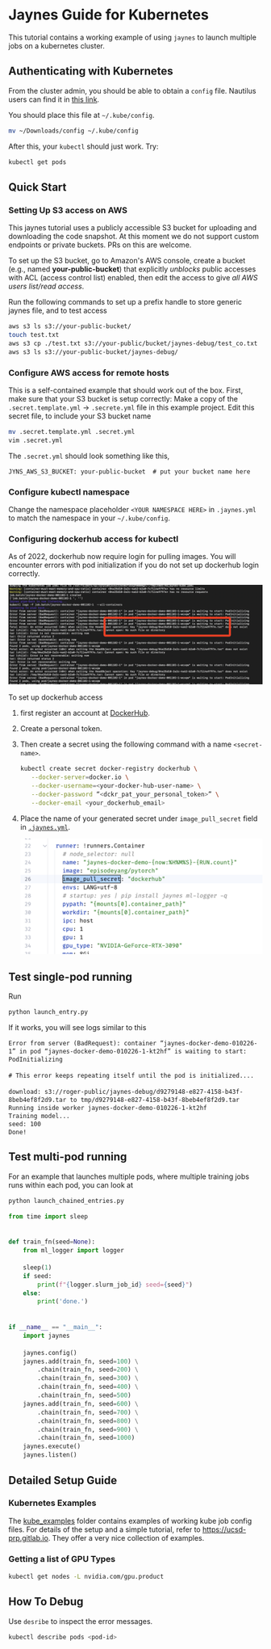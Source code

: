 # Jaynes Guide for Kubernetes

This tutorial contains a working example of using `jaynes` to launch multiple jobs on a kubernetes cluster.

## Authenticating with Kubernetes

From the cluster admin, you should be able to obtain a `config` file. Nautilus users can find it in [this link](https://portal.nrp-nautilus.io/authConfig).

You should place this file at `~/.kube/config`.

```bash
mv ~/Downloads/config ~/.kube/config
```

After this, your `kubectl` should just work. Try:

```bash
kubectl get pods
```

## Quick Start

### Setting Up S3 access on AWS

This jaynes tutorial uses a publicly accessible S3 bucket for uploading and downloading the code snapshot. At this moment we do not support custom endpoints or private buckets. PRs on this are welcome.

To set up the S3 bucket, go to Amazon's AWS console, create a bucket (e.g., named **your-public-bucket**) that explicitly *unblocks* public accesses with ACL (access control list) enabled, then edit the access
to give *all AWS users list/read access*.

Run the following commands to set up a prefix handle to store generic jaynes file, and to test access

```bash
aws s3 ls s3://your-public-bucket/
touch test.txt
aws s3 cp ./test.txt s3://your-public/bucket/jaynes-debug/test_co.txt
aws s3 ls s3://your-public-bucket/jaynes-debug/
```

### Configure AWS access for remote hosts

This is a self-contained example that should work out of the box. First, make sure that your S3 bucket is setup correctly:  Make a copy of the `.secret.template.yml` -> `.secrete.yml` file in this example project. Edit this secret file, to include your S3 bucket name

```bash
mv .secret.template.yml .secret.yml
vim .secret.yml
```

The `.secret.yml` should look something like this,

```
JYNS_AWS_S3_BUCKET: your-public-bucket  # put your bucket name here
```

### Configure kubectl namespace

Change the namespace placeholder `<YOUR NAMESPACE HERE>` in `.jaynes.yml` to match the namespace in your `~/.kube/config`.

### Configuring dockerhub access for kubectl

As of 2022, dockerhub now require login for pulling images. You will encounter errors with pod initialization if you do not set up dockerhub login correctly.

![Pod initialization failed.](figures/pod_init_error.png)

To set up dockerhub access
1. first register an account at [DockerHub](). 
2. Create a personal token. 
3. Then create a secret using the following command with a name `<secret-name>`. 

    ```bash
    kubectl create secret docker-registry dockerhub \
       --docker-server=docker.io \
       --docker-username=<your-docker-hub-user-name> \
       --docker-password “<dckr_pat_your_personal_token>” \
       --docker-email <your_dockerhub_email>
    ```
4. Place the name of your generated secret under `image_pull_secret` field in [`.jaynes.yml`](.jaynes.yml).

    ![place the secret name under image_pull_secret](figures/image_pull_secret.png)

## Test single-pod running

Run

```bash
python launch_entry.py
```

If it works, you will see logs similar to this

```
Error from server (BadRequest): container “jaynes-docker-demo-010226-1” in pod “jaynes-docker-demo-010226-1-kt2hf” is waiting to start: PodInitializing

# This error keeps repeating itself until the pod is initialized....

download: s3://roger-public/jaynes-debug/d9279148-e827-4158-b43f-8beb4ef8f2d9.tar to tmp/d9279148-e827-4158-b43f-8beb4ef8f2d9.tar
Running inside worker jaynes-docker-demo-010226-1-kt2hf
Training model...
seed: 100
Done!
```

## Test multi-pod running

For an example that launches multiple pods, where multiple training jobs runs within each pod, you can look at 

```bash
python launch_chained_entries.py
```

```python
from time import sleep


def train_fn(seed=None):
    from ml_logger import logger

    sleep(1)
    if seed:
        print(f"{logger.slurm_job_id} seed={seed}")
    else:
        print('done.')


if __name__ == "__main__":
    import jaynes

    jaynes.config()
    jaynes.add(train_fn, seed=100) \
        .chain(train_fn, seed=200) \
        .chain(train_fn, seed=300) \
        .chain(train_fn, seed=400) \
        .chain(train_fn, seed=500)
    jaynes.add(train_fn, seed=600) \
        .chain(train_fn, seed=700) \
        .chain(train_fn, seed=800) \
        .chain(train_fn, seed=900) \
        .chain(train_fn, seed=1000)
    jaynes.execute()
    jaynes.listen()
```

## Detailed Setup Guide

### Kubernetes Examples

The [kube_examples](kube_examples) folder contains examples of working kube job config files. For details of the setup and a simple tutorial, refer to https://ucsd-prp.gitlab.io. They offer a very nice collection of examples.

### Getting a list of GPU Types

```bash
kubectl get nodes -L nvidia.com/gpu.product
```

## How To Debug

Use `desribe` to inspect the error messages.

```bash
kubectl describe pods <pod-id>
```

